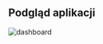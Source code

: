 ## Podgląd aplikacji


![dashboard](https://github.com/user-attachments/assets/aaa7c7f0-2dbb-48c9-8d02-15fa931799ac)
